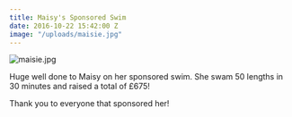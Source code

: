```yaml
---
title: Maisy's Sponsored Swim
date: 2016-10-22 15:42:00 Z
image: "/uploads/maisie.jpg"
---
```


![maisie.jpg](/uploads/maisie.jpg)

Huge well done to Maisy on her sponsored swim. She swam 50 lengths in 30 minutes and raised a total of £675! 

Thank you to everyone that sponsored her!